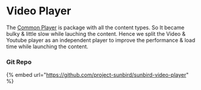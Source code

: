 # Video Player

The [Common Player](common-player/) is package with all the content types. So It became bulky & little slow while lauching the content. Hence we split the Video & Youtube player as an independent player to improve the performance & load time while launching the content.



### Git Repo

{% embed url="https://github.com/project-sunbird/sunbird-video-player" %}
